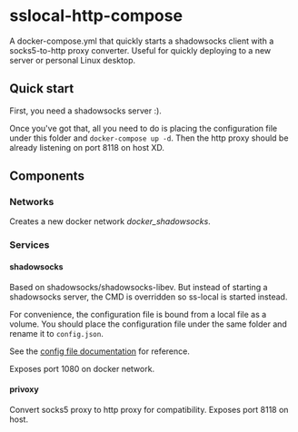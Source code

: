 # sslocal-http-compose
A docker-compose.yml that quickly starts a shadowsocks client with a socks5-to-http proxy converter.
Useful for quickly deploying to a new server or personal Linux desktop.

## Quick start
First, you need a shadowsocks server :). 

Once you've got that, all you need to do is placing the configuration file under this folder and `docker-compose up -d`. Then the http proxy should be already listening on port 8118 on host XD.

## Components

### Networks
Creates a new docker network _docker\_shadowsocks_.

### Services

#### shadowsocks
Based on shadowsocks/shadowsocks-libev. But instead of starting a shadowsocks server, the CMD is overridden so ss-local is started instead.

For convenience, the configuration file is bound from a local file as a volume. You should place the configuration file under the same folder and rename it to `config.json`.

See the [config file documentation](https://github.com/shadowsocks/shadowsocks/wiki/Configuration-via-Config-File) for reference.

Exposes port 1080 on docker network.

#### privoxy
Convert socks5 proxy to http proxy for compatibility. Exposes port 8118 on host.

